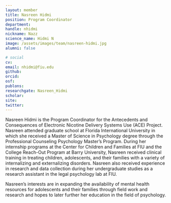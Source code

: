 ```yaml
---
layout: member
title: Nasreen Hidmi
position: Program Coordinator
department:
handle: nhidmi
nickname: Nazz
science_name: Hidmi N
image: /assets/images/team/nasreen-hidmi.jpg
alumni: false

# social
cv:
email: nhidmi@fiu.edu
github:
orcid:
osf:
publons:
researchgate: Nasreen_Hidmi
scholar:
site:
twitter:
---
```

Nasreen Hidmi is the Program Coordinator for the Antecedents and Consequences of Electronic Nicotine Delivery Systems Use (ACE) Project. Nasreen attended graduate school at Florida International University in which she received a Master of Science in Psychology degree through the Professional Counseling Psychology Master’s Program. During her internship programs at the Center for Children and Families at FIU and the College Reach-Out Program at Barry University, Nasreen received clinical training in treating children, adolescents, and their families with a variety of internalizing and externalizing disorders. Nasreen also received experience in research and data collection during her undergraduate studies as a research assistant in the legal psychology lab at FIU.

Nasreen’s interests are in expanding the availability of mental health resources for adolescents and their families through field work and research and hopes to later further her education in the field of psychology.
